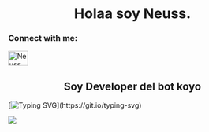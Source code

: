 <h1 align="center">Holaa soy Neuss. </h1>

<h3 align="left">Connect with me:</h3>
<p align="left">
<a href="https://twitter.com/Alguien87049796?t=iPAziSz-USyMzkmO4WmbcQ&s=09" target="blank"><img align="center" src="https://raw.githubusercontent.com/rahuldkjain/github-profile-readme-generator/master/src/images/icons/Social/twitter.svg" alt="Neuss" height="30" width="40" /></a>

<h2 align="center">Soy Developer del bot koyo</h2>

[![Typing SVG](https://readme-typing-svg.herokuapp.com?color=FFFFFF&lines=Koyo+un+bot+multifuncional.)](https://git.io/typing-svg)

<img src="https://media.discordapp.net/attachments/1074893592201543681/1124073165304377384/png_20230629_162445_0000.png">


<!--
**Neuss2/Neuss2** is a ✨ _special_ ✨ repository because its `README.md` (this file) appears on your GitHub profile.

Here are some ideas to get you started:

- 🔭 I’m currently working on ...
- 🌱 I’m currently learning ...
- 👯 I’m looking to collaborate on ...
- 🤔 I’m looking for help with ...
- 💬 Ask me about ...
- 📫 How to reach me: ...
- 😄 Pronouns: ...
- ⚡ Fun fact: ...
-->
